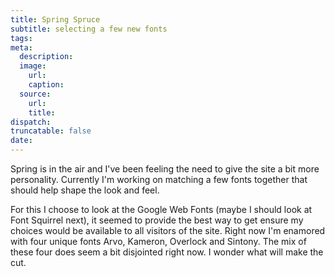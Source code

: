 ```yaml
---
title: Spring Spruce
subtitle: selecting a few new fonts
tags:
meta:
  description:
  image:
    url:
    caption:
  source:
    url:
    title:
dispatch:
truncatable: false
date:
---
```


Spring is in the air and I've been feeling the need to give the site a bit more personality. Currently I'm working on matching a few fonts together that should help shape the look and feel.

For this I choose to look at the Google Web Fonts (maybe I should look at Font Squirrel next), it seemed to provide the best way to get ensure my choices would be available to all visitors of the site. Right now I'm enamored with four unique fonts Arvo, Kameron, Overlock and Sintony. The mix of these four does seem a bit disjointed right now. I wonder what will make the cut.

